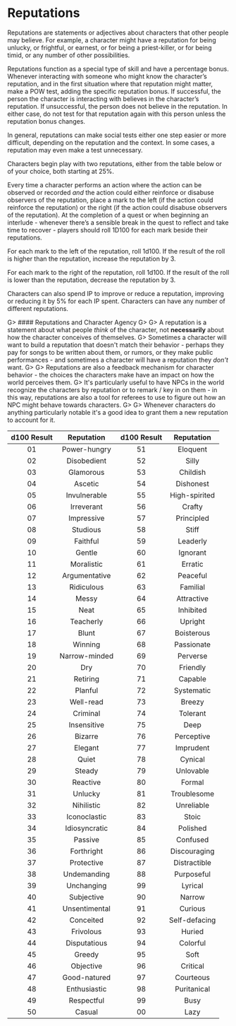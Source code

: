 # Reputations

Reputations are statements or adjectives about characters that other people may believe.
For example, a character might have a reputation for being unlucky, or frightful, or earnest, or for being a priest-killer, or for being timid, or any number of other possibilities.

Reputations function as a special type of skill and have a percentage bonus.
Whenever interacting with someone who might know the character’s reputation, and in the first situation where that reputation might matter, make a POW test, adding the specific reputation bonus.
If successful, the person the character is interacting with believes in the character’s reputation.
If unsuccessful, the person does not believe in the reputation.
In either case, do not test for that reputation again with this person unless the reputation bonus changes.

In general, reputations can make social tests either one step easier or more difficult, depending on the reputation and the context.
In some cases, a reputation may even make a test unnecessary.

Characters begin play with two reputations, either from the table below or of your choice, both starting at 25%.

Every time a character performs an action where the action can be observed or recorded _and_ the action could either reinforce or disabuse observers of the reputation, place a mark to the left (if the action could reinforce the reputation) or the right (if the action could disabuse observers of the reputation).
At the completion of a quest or when beginning an interlude - whenever there’s a sensible break in the quest to reflect and take time to recover - players should roll 1D100 for each mark beside their reputations.

For each mark to the left of the reputation, roll 1d100.
If the result of the roll is higher than the reputation, increase the reputation by 3.

For each mark to the right of the reputation, roll 1d100.
If the result of the roll is lower than the reputation, decrease the reputation by 3.

Characters can also spend IP to improve or reduce a reputation, improving or reducing it by 5% for each IP spent.
Characters can have any number of different reputations.

G> #### Reputations and Character Agency
G>
G> A reputation is a statement about what people _think_ of the character, not **necessarily** about how the character conceives of themselves.
G> Sometimes a character will want to build a reputation that doesn't match their behavior - perhaps they pay for songs to be written about them, or rumors, or they make public performances - and sometimes a character will have a reputation they _don't_ want.
G>
G> Reputations are also a feedback mechanism for character behavior - the choices the characters make have an impact on how the world perceives them.
G> It's particularly useful to have NPCs in the world recognize the characters by reputation or to remark / key in on them - in this way, reputations are also a tool for referees to use to figure out how an NPC might behave towards characters.
G>
G> Whenever characters do anything particularly notable it's a good idea to grant them a new reputation to account for it.

| d100 Result | Reputation     | d100 Result | Reputation     |
|:-----------:|:--------------:|:-----------:|:--------------:|
|     01      | Power-hungry   |     51      | Eloquent       |
|     02      | Disobedient    |     52      | Silly          |
|     03      | Glamorous      |     53      | Childish       |
|     04      | Ascetic        |     54      | Dishonest      |
|     05      | Invulnerable   |     55      | High-spirited  |
|     06      | Irreverant     |     56      | Crafty         |
|     07      | Impressive     |     57      | Principled     |
|     08      | Studious       |     58      | Stiff          |
|     09      | Faithful       |     59      | Leaderly       |
|     10      | Gentle         |     60      | Ignorant       |
|     11      | Moralistic     |     61      | Erratic        |
|     12      | Argumentative  |     62      | Peaceful       |
|     13      | Ridiculous     |     63      | Familial       |
|     14      | Messy          |     64      | Attractive     |
|     15      | Neat           |     65      | Inhibited      |
|     16      | Teacherly      |     66      | Upright        |
|     17      | Blunt          |     67      | Boisterous     |
|     18      | Winning        |     68      | Passionate     |
|     19      | Narrow-minded  |     69      | Perverse       |
|     20      | Dry            |     70      | Friendly       |
|     21      | Retiring       |     71      | Capable        |
|     22      | Planful        |     72      | Systematic     |
|     23      | Well-read      |     73      | Breezy         |
|     24      | Criminal       |     74      | Tolerant       |
|     25      | Insensitive    |     75      | Deep           |
|     26      | Bizarre        |     76      | Perceptive     |
|     27      | Elegant        |     77      | Imprudent      |
|     28      | Quiet          |     78      | Cynical        |
|     29      | Steady         |     79      | Unlovable      |
|     30      | Reactive       |     80      | Formal         |
|     31      | Unlucky        |     81      | Troublesome    |
|     32      | Nihilistic     |     82      | Unreliable     |
|     33      | Iconoclastic   |     83      | Stoic          |
|     34      | Idiosyncratic  |     84      | Polished       |
|     35      | Passive        |     85      | Confused       |
|     36      | Forthright     |     86      | Discouraging   |
|     37      | Protective     |     87      | Distractible   |
|     38      | Undemanding    |     88      | Purposeful     |
|     39      | Unchanging     |     99      | Lyrical        |
|     40      | Subjective     |     90      | Narrow         |
|     41      | Unsentimental  |     91      | Curious        |
|     42      | Conceited      |     92      | Self-defacing  |
|     43      | Frivolous      |     93      | Huried         |
|     44      | Disputatious   |     94      | Colorful       |
|     45      | Greedy         |     95      | Soft           |
|     46      | Objective      |     96      | Critical       |
|     47      | Good-natured   |     97      | Courteous      |
|     48      | Enthusiastic   |     98      | Puritanical    |
|     49      | Respectful     |     99      | Busy           |
|     50      | Casual         |     00      | Lazy           |
